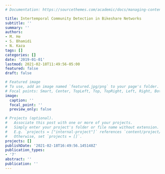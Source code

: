 ```yaml
---
# Documentation: https://sourcethemes.com/academic/docs/managing-content/

title: Intertemporal Community Detection in Bikeshare Networks
subtitle: ''
summary: ''
authors:
- M. He
- S. Bhamidi
- N. Kaza
tags: []
categories: []
date: '2019-01-01'
lastmod: 2021-02-18T11:49:56-05:00
featured: false
draft: false

# Featured image
# To use, add an image named `featured.jpg/png` to your page's folder.
# Focal points: Smart, Center, TopLeft, Top, TopRight, Left, Right, BottomLeft, Bottom, BottomRight.
image:
  caption: ''
  focal_point: ''
  preview_only: false

# Projects (optional).
#   Associate this post with one or more of your projects.
#   Simply enter your project's folder or file name without extension.
#   E.g. `projects = ["internal-project"]` references `content/project/deep-learning/index.md`.
#   Otherwise, set `projects = []`.
projects: []
publishDate: '2021-02-18T16:49:56.145148Z'
publication_types:
- '7'
abstract: ''
publication: ''
---
```

